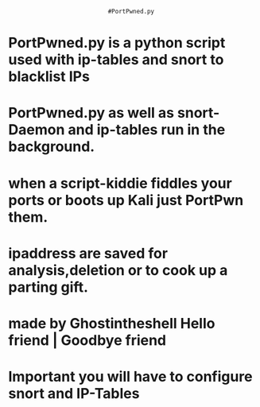                                 #PortPwned.py
# PortPwned.py is a python script used with ip-tables and snort to blacklist IPs 
# PortPwned.py as well as snort-Daemon and ip-tables run in the background. 
# when a script-kiddie fiddles your ports or boots up Kali just PortPwn them. 
# ipaddress are saved for analysis,deletion or to cook up a parting gift. 
# made by Ghostintheshell Hello friend | Goodbye friend 
# Important you will have to configure snort and IP-Tables 
